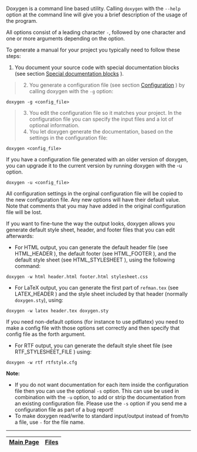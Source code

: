 Doxygen is a command line based utility. Calling `doxygen` with the `--help` option at the command line will give you a brief description of the usage of the program.

All options consist of a leading character `-`, followed by one character and one or more arguments depending on the option.

To generate a manual for your project you typically need to follow these steps:
  1. You document your source code with special documentation blocks (see section [Special documentation blocks](Doxygen_docblocks.md) ).
> 2. You generate a configuration file (see section [Configuration](Doxygen_config.md) ) by calling doxygen with the `-g` option:
```
doxygen -g <config_file>
```
> 3. You edit the configuration file so it matches your project. In the configuration file you can specify the input files and a lot of optional information.
> 4. You let doxygen generate the documentation, based on the settings in the configuration file:
```
doxygen <config_file>
```


If you have a configuration file generated with an older version of doxygen, you can upgrade it to the current version by running doxygen with the -u option.
```
doxygen -u <config_file>
```
All configuration settings in the orginal configuration file will be copied to the new configuration file. Any new options will have their default value. Note that comments that you may have added in the original configuration file will be lost.

If you want to fine-tune the way the output looks, doxygen allows you generate default style sheet, header, and footer files that you can edit afterwards:
  * For HTML output, you can generate the default header file (see HTML\_HEADER ), the default footer (see HTML\_FOOTER ), and the default style sheet (see HTML\_STYLESHEET ), using the following command:
```
doxygen -w html header.html footer.html stylesheet.css
```
  * For LaTeX output, you can generate the first part of `refman.tex` (see LATEX\_HEADER ) and the style sheet included by that header (normally `doxygen.sty`), using:
```
doxygen -w latex header.tex doxygen.sty
```
If you need non-default options (for instance to use pdflatex) you need to make a config file with those options set correctly and then specify that config file as the forth argument.
  * For RTF output, you can generate the default style sheet file (see RTF\_STYLESHEET\_FILE ) using:
```
doxygen -w rtf rtfstyle.cfg
```


**Note:**

  * If you do not want documentation for each item inside the configuration file then you can use the optional `-s` option. This can use be used in combination with the `-u` option, to add or strip the documentation from an existing configuration file. Please use the `-s` option if you send me a configuration file as part of a bug report!
  * To make doxygen read/write to standard input/output instead of from/to a file, use `-` for the file name.



---
| [Main Page](Doxygen.md) | [Files](Doxygen_files.md) |
|:------------------------|:--------------------------|
